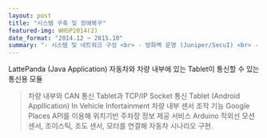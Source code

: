 ```yaml
---
layout: post
title: "시스템 구축 및 장애복구"
featured-img: WHSP2014(2)
date_format: "2014.12 ~ 2015.10"
summary: "- 시스템 및 네트워크 구성 <br> - 방화벽 운영 (Juniper/SecuI) <br> - MRTG서버 운영 <br> - 서버 부하 테스트 (BMT) <br> - Load Balancing, HA 구성 <br> - 장애발생 메뉴얼 제작 <br> &nbsp;&nbsp; (시나리오 -> 점검 -> 처리 -> 복구)"
---
```


LattePanda (Java Application)
자동차와 차량 내부에 있는 Tablet이 통신할 수 있는 통신용 모듈
  > 차량 내부와 CAN 통신
  > Tablet과 TCP/IP Socket 통신
Tablet (Android Appllication)
In Vehicle Infortainment
  > 차량 내부 센서 조작 기능
  > Google Places API를 이용해 위치기반 주차장 정보 제공 서비스
Arduino
  > 적외선 모션센서, 조이스틱, 조도 센서, 모터를 연결해 자동차 시나리오 구현.
